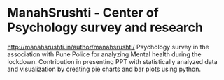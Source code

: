# ManahSrushti - Center of Psychology survey and research
http://manahsrushti.in/author/manahsrushti/
Psychology survey in the association with Pune Police for analyzing Mental health during the lockdown.
Contribution in presenting PPT with statistically analyzed data and visualization by creating pie charts and bar plots using python.
